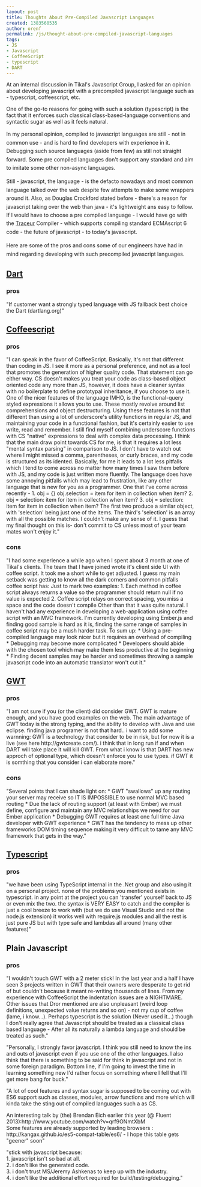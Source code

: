 ```yaml
---
layout: post
title: Thoughts About Pre-Compiled Javascript Languages
created: 1383560535
author: orenf
permalink: /js/thought-about-pre-compiled-javascript-languages
tags:
- JS
- Javascript
- CoffeeScript
- typescript
- DART
---
```

<p>At an internal discussion in Tikal&#39;s Javascript Group, I asked for an opinion about developing javascript with a precompiled javascript language such as - typescript, coffeescript, etc.</p>

<p>One of the go-to reasons for going with such a solution (typescript) is the fact that it enforces such classical class-based-language conventions and syntactic sugar as well as it feels natural.&nbsp;</p>

<p><span style="line-height: 1.6em;">In m</span><span style="line-height: 1.6em;">y personal opinion, compiled to javascript languages are still - not in common use - and is hard to find developers with experience in it. Debugging such source languages (aside from few) as still not straight forward. Some pre compiled languages don&#39;t support any standard and aim to imitate some other non-async languages. </span></p>

<p><span style="line-height: 1.6em;">Still - javascript, the language - is the defacto nowadays and most common language talked over the web despite few attempts to make some wrappers around it. Also, as Douglas Crockford stated before - there&#39;s a reason for javascript taking over the web than java - it&#39;s lightweight ans easy to follow. If I would have to choose a pre compiled language - I would have go with the </span><a href="https://code.google.com/p/traceur-compiler/" style="line-height: 1.6em;">Traceur</a><span style="line-height: 1.6em;"> Compiler - which supports compiling standard ECMAscript 6 code - the future of javascript - to today&#39;s javascript. </span></p>

<p><span style="line-height: 1.6em;">Here are some of the pros and cons some of our engineers have had in mind regarding developing with such precompiled javascript languages.</span></p>

<h2><a href="https://www.dartlang.org/">Dart</a></h2>

<h3>pros</h3>

<p>&quot;If customer want a strongly typed language with JS fallback best choice the Dart (dartlang.org)&quot;</p>

<h2><a href="http://coffeescript.org/">Coffeescript</a></h2>

<h3>pros</h3>

<p>&quot;I can speak in the favor of CoffeeScript. Basically, it&#39;s not that different than coding in JS. I see it more as a personal preference, and not as a tool that promotes the generation of higher quality code. That statement can go either way. CS doesn&#39;t makes you treat your code as class-based object oriented code any more than JS, however, it does have a cleaner syntax with no boilerplate to define prototypal inheritance, if you choose to use it. One of the nicer features of the language IMHO, is the functional-query styled expressions it allows you to use. These mostly revolve around list comprehensions and object destructuring. Using these features is not that different than using a lot of underscore&#39;s utility functions in regular JS, and maintaining your code in a functional fashion, but it&#39;s certainly easier to use write, read and remember. I still find myself combining underscore functions with CS &quot;native&quot; expressions to deal with complex data processing. I think that the main draw point towards CS for me, is that it requires a lot less &quot;mental syntax parsing&quot; in comparison to JS. I don&#39;t have to watch out where I might missed a comma, parentheses, or curly braces, and my code is structured as its idented. Basically, for me it leads to a lot less pitfalls which I tend to come across no matter how many times I saw them before with JS, and my code is just written more fluently. The language does have some annoying pitfalls which may lead to frustration, like any other language that is new for you as a programmer. One that I&#39;ve come across recently - 1. obj = {} obj.selection = item for item in collection when item? 2. obj = selection: item for item in collection when item? 3. obj = selection: item for item in collection when item? The first two produce a similar object, with &#39;selection&#39; being just one of the items. The third&#39;s &#39;selection&#39; is an array with all the possible matches. I couldn&#39;t make any sense of it. I guess that my final thought on this is- don&#39;t commit to CS unless most of your team mates won&#39;t enjoy it.&quot;</p>

<h3>cons</h3>

<p>&quot;I had some experience a while ago when I spent about 3 month at one of Tikal&#39;s clients. The team that I have joined wrote it&#39;s client side UI with coffee script. It took me a short while to get adjusted. I guess my main setback was getting to know all the dark corners and common pitfalls coffee script has: Just to mark two examples: 1. Each method in coffee script always returns a value so the programmer should return null if no value is expected 2. Coffee script relays on correct spacing, you miss a space and the code doesn&#39;t compile Other than that it was quite natural. I haven&#39;t had any experience in developing a web-application using coffee script with an MVC framework. I&#39;m currently developing using Ember.js and finding good sample is hard as it is, finding the same range of samples in coffee script may be a mush harder task. To sum up: * Using a pre-compiled language may look nicer but it requires an overhead of compiling * Debugging may become more complicated * Developers should abide with the chosen tool which may make them less productive at the beginning * Finding decent samples may be harder and sometimes throwing a sample javascript code into an automatic translator won&#39;t cut it.&quot;</p>

<h2><a href="http://www.gwtproject.org/">GWT</a></h2>

<h3>pros</h3>

<p>&quot;I am not sure if you (or the client) did consider GWT. GWT is mature enough, and you have good examples on the web. The main advantage of GWT today is the strong typing, and the ability to develop with Java and use eclipse. finding java programer is not that hard.. i want to add some warnning: GWT is a technology that consider to be in risk, but for now it is a live (see here http://gwtcreate.com/). i think that in long run if and when DART will take place it will kill GWT. From what i know is that DART has new approch of optional type, which doesn&#39;t enforce you to use types. if GWT it is somthing that you consider i can elaborate more.&quot;</p>

<h3>cons</h3>

<p>&quot;Several points that I can shade light on: * GWT &quot;swallows&quot; up any routing your server may receive so IT IS IMPOSSIBLE to use normal MVC based routing * Due the lack of routing support (at least with Ember) we must define, configure and maintain any MVC relationships we need for our Ember application * Debugging GWT requires at least one full time Java developer with GWT experience * GWT has the tendency to mess up other frameworks DOM timing sequence making it very difficult to tame any MVC framework that gets in the way.&quot;</p>

<h2><a href="http://www.typescriptlang.org/">Typescript</a></h2>

<h3>pros</h3>

<p>&quot;we have been using TypeScript internal in the .Net group and also using it on a personal project. none of the problems you mentioned exists in typescript. in any point at the project you can &#39;transfer&#39; yourself back to JS or even mix the two. the syntax is VERY EASY to catch and the compiler is just a cool breeze to work with (but we do use Visual Studio and not the node.js extension) it works well with require.js modules and all the rest is just pure JS but with type safe and lambdas all around (many other features)&quot;</p>

<h2>Plain Javascript</h2>

<h3>pros</h3>

<p>&quot;I wouldn&#39;t touch GWT with a 2 meter stick! In the last year and a half I have seen 3 projects written in GWT that their owners were desperate to get rid of but couldn&#39;t because it meant re-writing thousands of lines. From my experience with CoffeeScript the indentation issues are a NIGHTMARE. Other issues that Dror mentioned are also unpleasant (weird loop definitions, unexpected value returns and so on) - not my cup of coffee (lame, i know...). Perhaps typescript is the solution (Never used it...) though I don&#39;t really agree that Javascript should be treated as a classical class based language - After all its naturally a lambda language and should be treated as such.&quot;</p>

<p>&quot;Personally, I strongly favor javascript. I think you still need to know the ins and outs of javascript even if you use one of the other languages. I also think that there is something to be said for think in javascript and not in some foreign paradigm. Bottom line, if I&#39;m going to invest the time in learning something new I&#39;d rather focus on something where I fell that I&#39;ll get more bang for buck.&quot;</p>

<p>&quot;A lot of cool features and syntax sugar is supposed to be coming out with ES6 support such as classes, modules, arrow functions and more which will kinda take the sting out of compiled languages such a as CS.</p>

<p>An interesting talk by (the) Brendan Eich earlier this year (@ Fluent 2013):http://www.youtube.com/watch?v=qrf9ONmtXbM<br />
Some features are already supported by leading browsers : http://kangax.github.io/es5-compat-table/es6/ - I hope this table gets &quot;geener&quot; soon&quot;</p>

<p>&quot;stick with javascript because:<br />
1. javascript isn&#39;t so bad at all.<br />
2. i don&#39;t like the generated code.<br />
3. i don&#39;t trust MS/Jeremy Ashkenas to keep up with the industry.&nbsp;<br />
4. i don&#39;t like the additional effort required for build/testing/debugging.&quot;</p>
